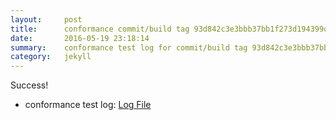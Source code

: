 ```yaml
---
layout:     post
title:      conformance commit/build tag 93d842c3e3bbb37bb1f273d194399d0a2ee26346
date:       2016-05-19 23:18:14
summary:    conformance test log for commit/build tag 93d842c3e3bbb37bb1f273d194399d0a2ee26346.
category:   jekyll
---
```


Success!

- conformance test log: [Log File](http://s3-us-west-2.amazonaws.com/kraken-e2e-logs/conformance/kraken_93d842c3e3bbb37bb1f273d194399d0a2ee26346.log)

